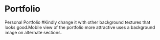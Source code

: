 # Portfolio
Personal Portfolio
#Kindly change it with other background textures that looks good.Mobile view of the portfolio more attractive uses a background image on alternate sections.
